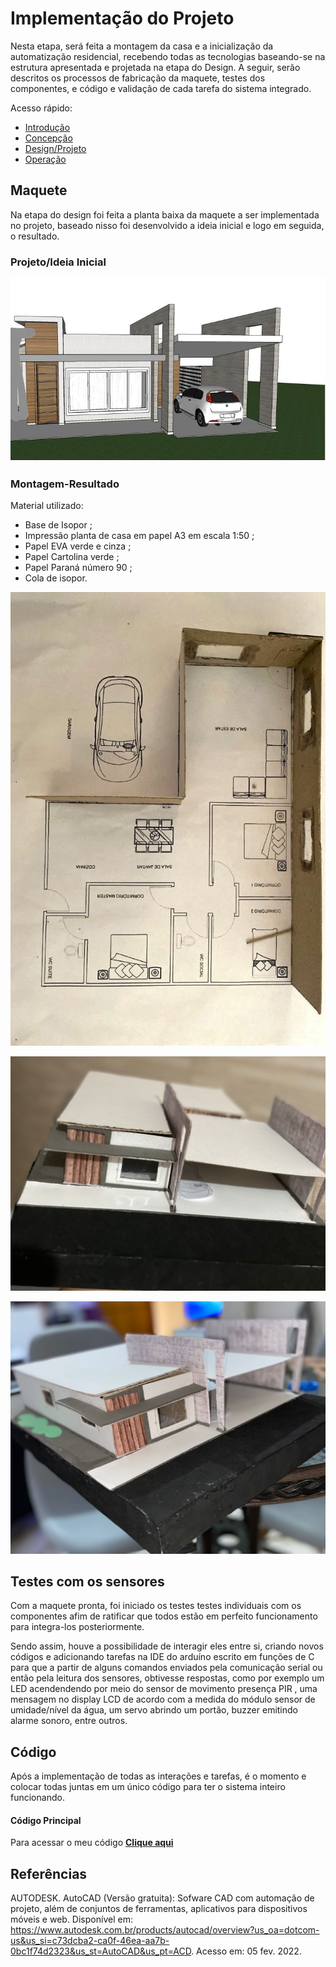 # Implementação do Projeto

Nesta etapa, será feita a montagem da casa e a inicialização da automatização residencial, recebendo todas as tecnologias baseando-se na estrutura apresentada e projetada na etapa do Design. A seguir, serão descritos os processos de fabricação da maquete, testes dos componentes, e código e validação de cada tarefa do sistema integrado.

Acesso rápido:  
 - [Introdução](./introdução.md)
  - [Concepção](./concepção.md)
  - [Design/Projeto](./design.md)
  - [Operação](./operação.md)

## Maquete

Na etapa do design foi feita a planta baixa da maquete a ser implementada no projeto, baseado nisso foi desenvolvido a ideia inicial e logo em seguida, o resultado.

### Projeto/Ideia Inicial 

![Diagrama](https://github.com/thaislisatchok/Projeto-Integrador-II/blob/main/figuras.md/maquete%20residencial.png)

### Montagem-Resultado
 Material utilizado:
 
- Base de Isopor ;
 - Impressão planta de casa em papel A3 em escala 1:50 ;
 - Papel EVA verde e cinza ; 
 - Papel Cartolina verde ; 
- Papel Paraná número 90 ; 
- Cola de isopor.
 
![Diagrama](https://github.com/thaislisatchok/Projeto-Integrador-II/blob/main/figuras.md/maquete1.jpg)

![Diagrama](https://github.com/thaislisatchok/Projeto-Integrador-II/blob/main/figuras.md/maquete2.jpg)

![Diagrama](https://github.com/thaislisatchok/Projeto-Integrador-II/blob/main/figuras.md/maquete3.jpg)

## Testes com os sensores

Com a maquete pronta, foi iniciado os testes testes individuais com os componentes afim de ratificar que todos estão em perfeito funcionamento para integra-los posteriormente.

Sendo assim, houve a possibilidade de interagir eles entre si, criando novos códigos e adicionando tarefas na IDE do arduíno escrito em funções de C para que a partir de alguns comandos enviados pela comunicação serial ou então pela leitura dos sensores, obtivesse respostas, como por exemplo um LED acendendendo por meio do sensor de movimento presença PIR , uma mensagem no display LCD de acordo com a medida do módulo sensor de umidade/nível da água, um servo abrindo um portão, buzzer emitindo alarme sonoro, entre outros.

## Código
Após a implementação de todas as interações e tarefas, é o momento e colocar todas juntas em um único código para ter o sistema inteiro funcionando. 

  #### Código Principal

Para acessar o meu código [**Clique aqui**](./Código.md/casa_domotica.ino)

## Referências

AUTODESK. AutoCAD (Versão gratuita): Sofware CAD com automação de projeto, além de conjuntos de ferramentas, aplicativos para dispositivos móveis e web. Disponível em: https://www.autodesk.com.br/products/autocad/overview?us_oa=dotcom-us&us_si=c73dcba2-ca0f-46ea-aa7b-0bc1f74d2323&us_st=AutoCAD&us_pt=ACD. Acesso em: 05 fev. 2022.
